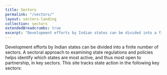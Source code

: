 ```yaml
---
title: Sectors
permalink: "/sectors/"
layout: sectors-landing
collection: sectors
extendedBreadcrumbs: true
excerpt: "Development efforts by Indian states can be divided into a finite number of sectors. A sectoral approach to examining state regulations and policies helps identify which states are most active, and thus most open to partnership, in key sectors."
---
```


Development efforts by Indian states can be divided into a finite number of sectors. A sectoral approach to examining state regulations and policies helps identify which states are most active, and thus most open to partnership, in key sectors. This site tracks state action in the following key sectors:
